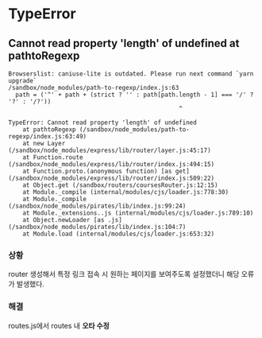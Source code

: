 # TypeError
## Cannot read property 'length' of undefined at pathtoRegexp  
```
Browserslist: caniuse-lite is outdated. Please run next command `yarn upgrade`
/sandbox/node_modules/path-to-regexp/index.js:63
  path = ('^' + path + (strict ? '' : path[path.length - 1] === '/' ? '?' : '/?'))
                                                ^

TypeError: Cannot read property 'length' of undefined
    at pathtoRegexp (/sandbox/node_modules/path-to-regexp/index.js:63:49)
    at new Layer (/sandbox/node_modules/express/lib/router/layer.js:45:17)
    at Function.route (/sandbox/node_modules/express/lib/router/index.js:494:15)
    at Function.proto.(anonymous function) [as get] (/sandbox/node_modules/express/lib/router/index.js:509:22)
    at Object.get (/sandbox/routers/coursesRouter.js:12:15)
    at Module._compile (internal/modules/cjs/loader.js:778:30)
    at Module._compile (/sandbox/node_modules/pirates/lib/index.js:99:24)
    at Module._extensions..js (internal/modules/cjs/loader.js:789:10)
    at Object.newLoader [as .js] (/sandbox/node_modules/pirates/lib/index.js:104:7)
    at Module.load (internal/modules/cjs/loader.js:653:32)
```

### 상황  
router 생성해서 특정 링크 접속 시 원하는 페이지를 보여주도록 설정했더니 해당 오류가 발생했다.  

### 해결  
routes.js에서 routes 내 __오타 수정__
